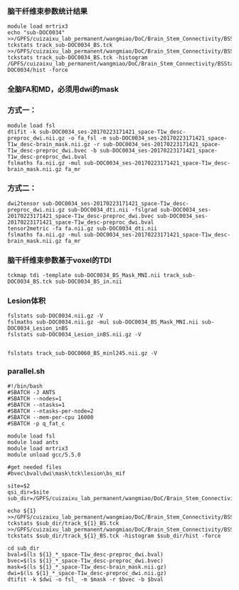 ### 脑干纤维束参数统计结果
    module load mrtrix3
    echo "sub-DOC0034" >>/GPFS/cuizaixu_lab_permanent/wangmiao/DoC/Brain_Stem_Connectivity/BSStats/tckedit.txt
    tckstats track_sub-DOC0034_BS.tck >>/GPFS/cuizaixu_lab_permanent/wangmiao/DoC/Brain_Stem_Connectivity/BSStats/tckedit.txt
    tckstats track_sub-DOC0034_BS.tck -histogram /GPFS/cuizaixu_lab_permanent/wangmiao/DoC/Brain_Stem_Connectivity/BSStats/sub-DOC0034/hist -force

### 全脑FA和MD，必须用dwi的mask
### 方式一：
    module load fsl
    dtifit -k sub-DOC0034_ses-20170223171421_space-T1w_desc-preproc_dwi.nii.gz -o fa_fsl -m sub-DOC0034_ses-20170223171421_space-T1w_desc-brain_mask.nii.gz -r sub-DOC0034_ses-20170223171421_space-T1w_desc-preproc_dwi.bvec -b sub-DOC0034_ses-20170223171421_space-T1w_desc-preproc_dwi.bval
    fslmaths fa.nii.gz -mul sub-DOC0034_ses-20170223171421_space-T1w_desc-brain_mask.nii.gz fa_mr
### 方式二：
    dwi2tensor sub-DOC0034_ses-20170223171421_space-T1w_desc-preproc_dwi.nii.gz sub-DOC0034_dti.nii -fslgrad sub-DOC0034_ses-20170223171421_space-T1w_desc-preproc_dwi.bvec sub-DOC0034_ses-20170223171421_space-T1w_desc-preproc_dwi.bval
    tensor2metric -fa fa.nii.gz sub-DOC0034_dti.nii
    fslmaths fa.nii.gz -mul sub-DOC0034_ses-20170223171421_space-T1w_desc-brain_mask.nii.gz fa_mr

### 脑干纤维束参数基于voxel的TDI
    tckmap tdi -template sub-DOC0034_BS_Mask_MNI.nii track_sub-DOC0034_BS.tck sub-DOC0034_BS_in.nii

### Lesion体积
    fslstats sub-DOC0034.nii.gz -V
    fslmaths sub-DOC0034.nii.gz -mul sub-DOC0034_BS_Mask_MNI.nii sub-DOC0034_Lesion_inBS
    fslstats sub-DOC0034_Lesion_inBS.nii.gz -V
    
    
    fslstats track_sub-DOC0060_BS_minl245.nii.gz -V

### parallel.sh
    #!/bin/bash
    #SBATCH -J ANTS
    #SBATCH --nodes=1
    #SBATCH --ntasks=1
    #SBATCH --ntasks-per-node=2
    #SBATCH --mem-per-cpu 16000
    #SBATCH -p q_fat_c
    
    module load fsl
    module load ants
    module load mrtrix3
    module unload gcc/5.5.0
    
    #get needed files
    #bvec\bval\dwi\mask\tck\lesion\bs_mif
    
    site=$2
    qsi_dir=$site
    sub_dir=/GPFS/cuizaixu_lab_permanent/wangmiao/DoC/Brain_Stem_Connectivity/BSStats/${1}
    
    echo ${1} >>/GPFS/cuizaixu_lab_permanent/wangmiao/DoC/Brain_Stem_Connectivity/BSStats/metrics.txt
    tckstats $sub_dir/track_${1}_BS.tck >>/GPFS/cuizaixu_lab_permanent/wangmiao/DoC/Brain_Stem_Connectivity/BSStats/metrics.txt
    tckstats $sub_dir/track_${1}_BS.tck -histogram $sub_dir/hist -force
    
    cd sub_dir
    bval=$(ls ${1}_*_space-T1w_desc-preproc_dwi.bval)
    bvec=$(ls ${1}_*_space-T1w_desc-preproc_dwi.bvec)
    mask=$(ls ${1}_*_space-T1w_desc-brain_mask.nii.gz)
    dwi=$(ls ${1}_*_space-T1w_desc-preproc_dwi.nii.gz)
    dtifit -k $dwi -o fsl_ -m $mask -r $bvec -b $bval
    
    
